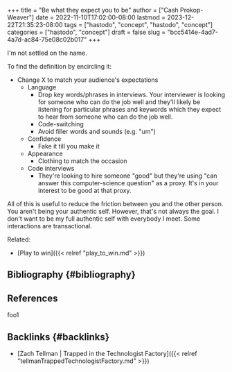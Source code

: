 +++
title = "Be what they expect you to be"
author = ["Cash Prokop-Weaver"]
date = 2022-11-10T17:02:00-08:00
lastmod = 2023-12-22T21:35:23-08:00
tags = ["hastodo", "concept", "hastodo", "concept"]
categories = ["hastodo", "concept"]
draft = false
slug = "bcc5414e-4ad7-4a7d-ac84-75e08c02b017"
+++

I'm not settled on the name.

To find the definition by encircling it:

-   Change X to match your audience's expectations
    -   Language
        -   Drop key words/phrases in interviews. Your interviewer is looking for someone who can do the job well and they'll likely be listening for particular phrases and keywords which they expect to hear from someone who can do the job well.
        -   Code-switching
        -   Avoid filler words and sounds (e.g. "um")
    -   Confidence
        -   Fake it till you make it
    -   Appearance
        -   Clothing to match the occasion
    -   Code interviews
        -   They're looking to hire someone "good" but they're using "can answer this computer-science question" as a proxy. It's in your interest to be good at that proxy.

All of this is useful to reduce the friction between you and the other person. You aren't being your authentic self. However, that's not always the goal. I don't want to be my full authentic self with everybody I meet. Some interactions are transactional.

Related:

-   [Play to win]({{< relref "play_to_win.md" >}})


## Bibliography {#bibliography}

## References

<style>.csl-entry{text-indent: -1.5em; margin-left: 1.5em;}</style><div class="csl-bib-body">
</div>

foo1


## Backlinks {#backlinks}

-   [Zach Tellman | Trapped in the Technologist Factory]({{< relref "tellmanTrappedTechnologistFactory.md" >}})
